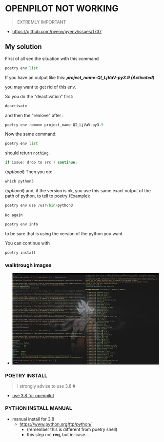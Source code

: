 
# OPENPILOT  NOT WORKING
>
> EXTREMLY IMPORTANT

- <https://github.com/pyenv/pyenv/issues/1737>

## My solution

First of all see the situation with this command

```python
poetry env list
```

If you have an output like this: _**project_name-QI_LjVaV-py3.9 (Activated)**_

you may want to get rid of this env.

So you do the "deactivation" first:

```python
deactivate
```

and then the "remove" after :

```python
poetry env remove project_name-QI_LjVaV-py3.9
```

Now the same command:

```python
poetry env list
```

should return `nothing`.

``` java
if issue: drop to src ? continue;
```

(_optional_) Then you do:

```python
which python3
```

(_optional_)  and, if the version is ok, you use this same exact output of the path of python, to tell to poetry (Example):

```python
poetry env use /usr/bin/python3
```

`Do again`

```python
poetry env info 
```

to be sure that is using the version of the python you want.

You can continue with

```python
poetry install
```

### walktrough  images

- ![](../../../../z/aharo%202023-06-29%20at%209.08.32%20AM.png)




### POETRY INSTALL
>
> I strongly advise to use 3.8.#

- [use 3.8 for openpilot](https://stackoverflow.com/questions/59810276/poetry-doesnt-use-the-correct-version-of-python)

### PYTHON INSTALL MANUAL

- manual install for 3.8
  - <https://www.python.org/ftp/python/>
    - (remember this is different from poetry shell)
    - this step not **req**, but in-case...
